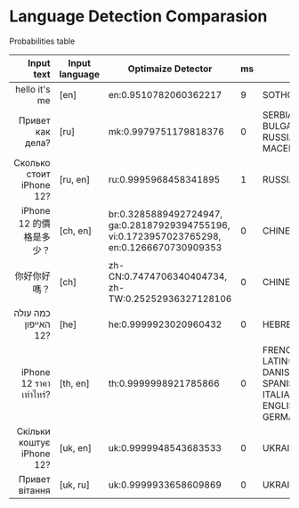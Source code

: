# Language Detection Comparasion

Probabilities table

|                Input text | Input language | Optimaize Detector                                                                          | ms  | Lingua Detector                                                                                                                                                                | ms   | Cybozu Detector                                                    | ms  | fastText Detector     | ms  |
| -------------------------:| -------------- | ------------------------------------------------------------------------------------------- | --- | ------------------------------------------------------------------------------------------------------------------------------------------------------------------------------ | ---- | ------------------------------------------------------------------ | --- | --------------------- | --- |
|             hello it's me | [en]           | en:0.9510782060362217                                                                       | 9   | SOTHO=1.0                                                                                                                                                                      | 2904 | en:0.9999951629253138                                              | 11  | en 0.9989593164965563 | 0   |
|          Привет как дела? | [ru]           | mk:0.9979751179818376                                                                       | 0   | SERBIAN=0.9376723823741047, BULGARIAN=0.9329954571931359, RUSSIAN=1.0, MACEDONIAN=0.9173069554990302                                                                           | 527  | mk:0.9999956332049844                                              | 1   | ru 0.9757787288915251 | 0   |
|  Сколько стоит iPhone 12? | [ru, en]       | ru:0.9995968458341895                                                                       | 1   | RUSSIAN=1.0                                                                                                                                                                    | 3    | ru:0.8571421437184756, mk:0.1428569263829306                       | 1   | ru 0.9975255891094136 | 0   |
|         iPhone 12 的價格是多少？ | [ch, en]       | br:0.3285889492724947, ga:0.28187929394755196, vi:0.1723957023765298, en:0.1266670730909353 | 0   | CHINESE=1.0                                                                                                                                                                    | 1    | vi:0.5714257688746529, en:0.2857153929389136, no:0.142857249775362 | 1   | zh 0.999586084076944  | 0   |
|                    你好你好嗎？ | [ch]           | zh-CN:0.7474706340404734, zh-TW:0.25252936327128106                                         | 0   | CHINESE=1.0                                                                                                                                                                    | 0    | zh-cn:0.9999929537271367                                           | 1   | zh 0.9994029610620723 | 0   |
|      כמה עולה האייפון 12? | [he]           | he:0.9999923020960432                                                                       | 0   | HEBREW=1.0                                                                                                                                                                     | 0    | he:0.9999999922756332                                              | 1   | he 0.9981320609422655 | 0   |
|   iPhone 12 ราคาเท่าไหร่? | [th, en]       | th:0.9999998921785866                                                                       | 0   | FRENCH=0.9289275775560181, LATIN=0.9233639435645136, DANISH=0.9666722243690614, SPANISH=0.9300780984090092, ITALIAN=0.9168718511541791, ENGLISH=0.9598404025772898, GERMAN=1.0 | 4930 | th:0.9999993703682606                                              | 1   | th 0.9993960117505631 | 0   |
| Скільки коштує iPhone 12? | [uk, en]       | uk:0.9999948543683533                                                                       | 0   | UKRAINIAN=1.0                                                                                                                                                                  | 2    | uk:0.9999993809927255                                              | 0   | uk 0.9921259711895456 | 0   |
|            Привет вітання | [uk, ru]       | uk:0.9999933658609869                                                                       | 0   | UKRAINIAN=1.0                                                                                                                                                                  | 1    | uk:0.9999980935458885                                              | 0   | uk 0.9986528484835242 | 0   |